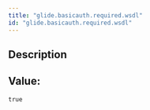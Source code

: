 ```yaml
---
title: "glide.basicauth.required.wsdl"
id: "glide.basicauth.required.wsdl"
---
```

## Description



## Value: 
```
true
```
